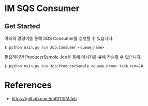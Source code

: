 # IM SQS Consumer

## Get Started
아래의 명령어를 통해 SQS Consumer를 실행할 수 있습니다.
```shell
$ python main.py run Job:Consumer <queue_name>
```

필요하다면 ProducerSample Job을 통해 메시지를 큐에 전송할 수 있습니다.
```shell
$ python main.py run Job:ProducerSample <queue_name> task_num=10
```

# References
- https://github.com/iml1111/IMJob
